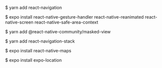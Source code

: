 $ yarn add react-navigation

$ expo install react-native-gesture-handler react-native-reanimated react-native-screen react-native-safe-area-context

$ yarn add @react-native-community/masked-view

$ yarn add react-navigation-stack

$ expo install react-native-maps

$ expo install expo-location
